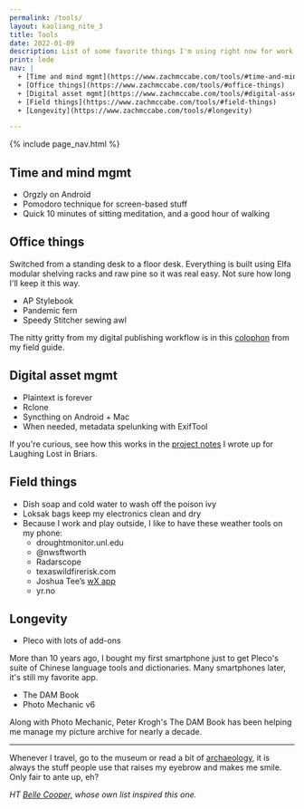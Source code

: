 ```yaml
---
permalink: /tools/
layout: kaoliang_nite_3
title: Tools
date: 2022-01-09
description: List of some favorite things I'm using right now for work and life.
print: lede
nav: |
  + [Time and mind mgmt](https://www.zachmccabe.com/tools/#time-and-mind-mgmt) 
  + [Office things](https://www.zachmccabe.com/tools/#office-things)
  + [Digital asset mgmt](https://www.zachmccabe.com/tools/#digital-asset-mgmt)
  + [Field things](https://www.zachmccabe.com/tools/#field-things)
  + [Longevity](https://www.zachmccabe.com/tools/#longevity)

---
```




{% include page_nav.html %}



## Time and mind mgmt

+ Orgzly on Android
+ Pomodoro technique for screen-based stuff
+ Quick 10 minutes of sitting meditation, and a good hour of walking



## Office things

Switched from a standing desk to a floor desk. Everything is built using Elfa modular shelving racks and raw pine so it was real easy. Not sure how long I'll keep it this way.

+ AP Stylebook
+ Pandemic fern
+ Speedy Stitcher sewing awl

The nitty gritty from my digital publishing workflow is in this [colophon] from my field guide.

[colophon]: https://www.zachmccabe.com/beijing/colophon




## Digital asset mgmt

+ Plaintext is forever
+ Rclone
+ Syncthing on Android + Mac
+ When needed, metadata spelunking with ExifTool

If you're curious, see how this works in the [project notes] I wrote up for Laughing Lost in Briars.

[project notes]: https://www.zachmccabe.com/briars




## Field things

+ Dish soap and cold water to wash off the poison ivy
+ Loksak bags keep my electronics clean and dry
+ Because I work and play outside, I like to have these weather tools on my phone:
  - droughtmonitor.unl.edu
  - @nwsftworth
  - Radarscope
  - texaswildfirerisk.com
  - Joshua Tee’s [wX app]
  - yr.no

[wX app]: https://docs.google.com/document/d/1OQrviP10XBvQZ7QKh5R4bsd72ZKffK5f0ISRuCaSk5k/edit




## Longevity

+ Pleco with lots of add-ons

More than 10 years ago, I bought my first smartphone just to get Pleco's suite of Chinese language tools and dictionaries. Many smartphones later, it's still my favorite app.

+ The DAM Book
+ Photo Mechanic v6

Along with Photo Mechanic, Peter Krogh's The DAM Book has been helping me manage my picture archive for nearly a decade.



---



Whenever I travel, go to the museum or read a bit of [archaeology,] it is always the stuff people use that raises my eyebrow and makes me smile. Only fair to ante up, eh?

*HT [Belle Cooper,] whose own list inspired this one.*

[archaeology,]: https://archive.org/details/StoneAgeEconomics_201611/page/n31

[Belle Cooper,]: http://bellebcooper.com/

